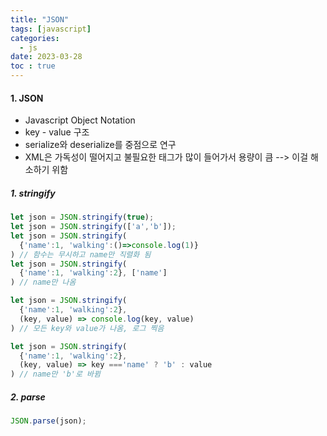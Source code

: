 ```yaml
---
title: "JSON"
tags: [javascript]
categories:
  - js
date: 2023-03-28
toc : true
---
```


#### 1. JSON
- Javascript Object Notation
- key - value 구조
- serialize와 deserialize를 중점으로 연구
- XML은 가독성이 떨어지고 불필요한 태그가 많이 들어가서 용량이 큼 --> 이걸 해소하기 위함
##### 1. stringify
```javascript
let json = JSON.stringify(true);
let json = JSON.stringify(['a','b']);
let json = JSON.stringify(
  {'name':1, 'walking':()=>console.log(1)}
) // 함수는 무시하고 name만 직렬화 됨
let json = JSON.stringify(
  {'name':1, 'walking':2}, ['name'] 
) // name만 나옴

let json = JSON.stringify(
  {'name':1, 'walking':2}, 
  (key, value) => console.log(key, value)
) // 모든 key와 value가 나옴, 로그 찍음

let json = JSON.stringify(
  {'name':1, 'walking':2}, 
  (key, value) => key ==='name' ? 'b' : value
) // name만 'b'로 바뀜
```  

##### 2. parse 
```javascript
JSON.parse(json);
```